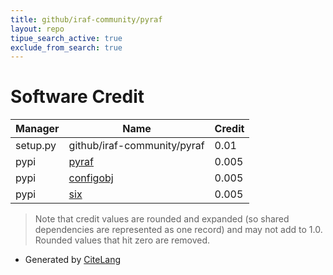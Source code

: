 ```yaml
---
title: github/iraf-community/pyraf
layout: repo
tipue_search_active: true
exclude_from_search: true
---
```

# Software Credit

|Manager|Name|Credit|
|-------|----|------|
|setup.py|github/iraf-community/pyraf|0.01|
|pypi|[pyraf](https://iraf-community.github.io/pyraf.html)|0.005|
|pypi|[configobj](https://github.com/DiffSK/configobj)|0.005|
|pypi|[six](https://github.com/benjaminp/six)|0.005|


> Note that credit values are rounded and expanded (so shared dependencies are represented as one record) and may not add to 1.0. Rounded values that hit zero are removed.


- Generated by [CiteLang](https://github.com/vsoch/citelang)
